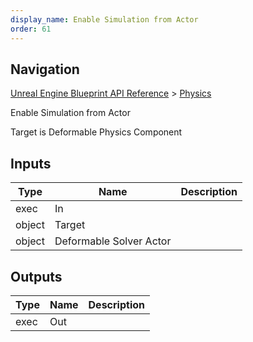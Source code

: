 ```yaml
---
display_name: Enable Simulation from Actor
order: 61
---
```

## Navigation

[Unreal Engine Blueprint API Reference](https://dev.epicgames.com/documentation/en-us/unreal-engine/BlueprintAPI) > [Physics](https://dev.epicgames.com/documentation/en-us/unreal-engine/BlueprintAPI/Physics)

Enable Simulation from Actor

Target is Deformable Physics Component

## Inputs

| Type | Name | Description |
| --- | --- | --- |
| exec | In |  |
| object | Target |  |
| object | Deformable Solver Actor |  |

## Outputs

| Type | Name | Description |
| --- | --- | --- |
| exec | Out |  |
